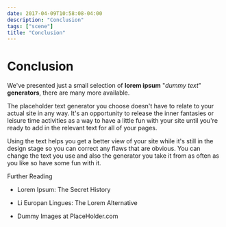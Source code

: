 ```yaml
---
date: 2017-04-09T10:58:08-04:00
description: "Conclusion"
tags: ["scene"]
title: "Conclusion"
---
```


# Conclusion

We've presented just a small selection of **lorem ipsum** "*dummy text*"
**generators**, there are many more available.

The placeholder text generator you choose doesn't have to relate to your
actual site in any way. It's an opportunity to release the inner
fantasies or leisure time activities as a way to have a little fun with
your site until you're ready to add in the relevant text for all of your
pages.

Using the text helps you get a better view of your site while it's still
in the design stage so you can correct any flaws that are obvious. You
can change the text you use and also the generator you take it from as
often as you like so have some fun with it.

Further Reading

-   Lorem Ipsum: The Secret History

-   Li Europan Lingues: The Lorem Alternative

-   Dummy Images at PlaceHolder.com
